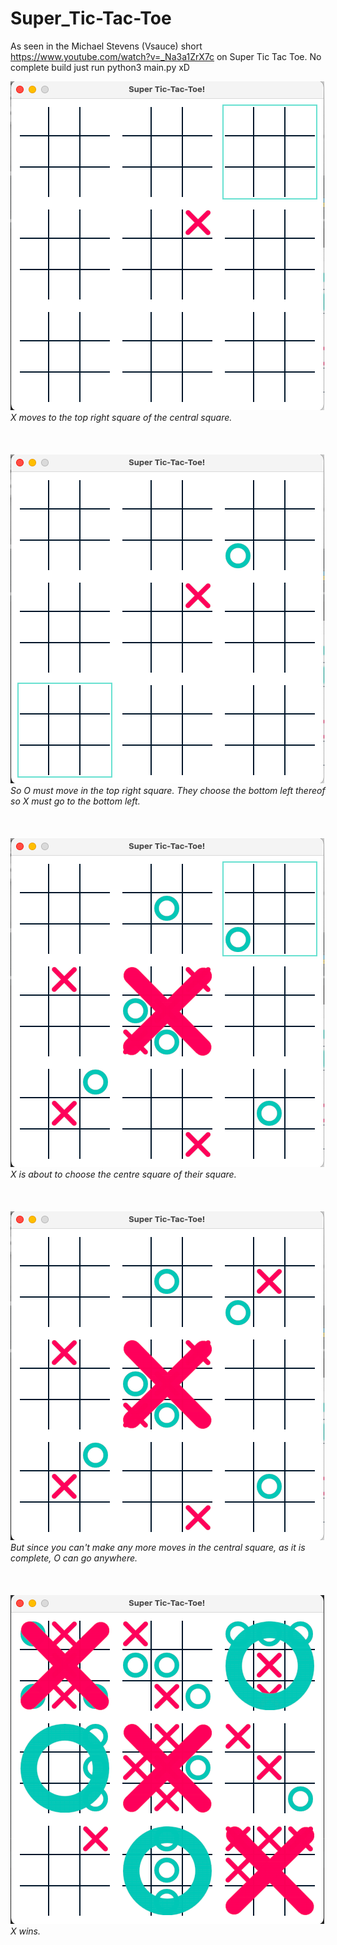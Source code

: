 # Super_Tic-Tac-Toe

As seen in the Michael Stevens (Vsauce) short https://www.youtube.com/watch?v=_Na3a1ZrX7c on Super Tic Tac Toe.
No complete build just run python3 main.py xD

![x moved top right](images/xmovedtopright.png?raw=true "X moves to the top right square of the central square.")
<br />*X moves to the top right square of the central square.*<br /><br /><br /><br />
![x moved top right](images/omovedbottomleft.png?raw=true "So O must move in the top right square. They choose the bottom left thereof so X must go to the bottom left.")
<br />*So O must move in the top right square. They choose the bottom left thereof so X must go to the bottom left.*<br /><br /><br /><br />
![x moved top right](images/xabouttomovecentre.png?raw=true "X is about to choose the centre square of their square.")
<br />*X is about to choose the centre square of their square.*<br /><br /><br /><br />
![x moved top right](images/ocangoanywhere.png?raw=true "But since you can't make any more moves in the central square, as it is complete, O can go anywhere.")
<br />*But since you can't make any more moves in the central square, as it is complete, O can go anywhere.*<br /><br /><br /><br />
![x moved top right](images/Xwinsscreenshot.png?raw=true "X wins.")
<br />*X wins.*<br /><br /><br /><br />
